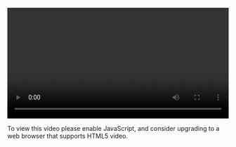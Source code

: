 <video controls="" style="width: 100%; display: block;"><source src="http://o86bpj665.bkt.clouddn.com/gitbeijing/2-6-vc4.mp4" type="video/mp4"><p>To view this video please enable JavaScript, and consider upgrading to a web browser that supports HTML5 video.</p></video>
